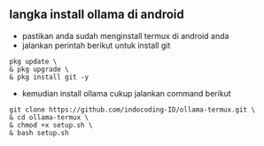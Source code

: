 ## langka install ollama di android
- pastikan anda sudah menginstall termux di android anda
- jalankan perintah berikut untuk install git
``` shell
pkg update \
& pkg upgrade \
& pkg install git -y
```
- kemudian install ollama cukup jalankan command berikut
``` shell
git clone https://github.com/indocoding-ID/ollama-termux.git \
& cd ollama-termux \
& chmod +x setup.sh \
& bash setup.sh
```
